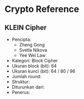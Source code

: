# Crypto Reference

## KLEIN Cipher

* Pencipta:
    - Zheng Gong
    - Svetla Nikova
    - Yee Wei Law
* Kategori: Block Cipher
* Ukuran block (bit): 64
* Ukuran kunci (bit): 64 / 80 / 96
* Jumlah round: 
* Struktur: 
* Diturunkan dari: 
* Penerus: 
